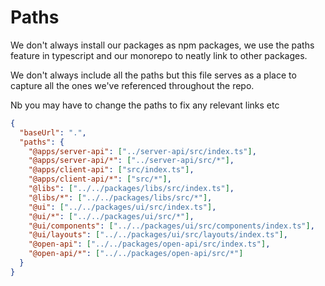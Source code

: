 # Paths

We don't always install our packages as npm packages, we use the paths feature in typescript and our monorepo to neatly link to other packages.

We don't always include all the paths but this file serves as a place to capture all the ones we've referenced throughout the repo.

Nb you may have to change the paths to fix any relevant links etc

```json
{
  "baseUrl": ".",
  "paths": {
    "@apps/server-api": ["../server-api/src/index.ts"],
    "@apps/server-api/*": ["../server-api/src/*"],
    "@apps/client-api": ["src/index.ts"],
    "@apps/client-api/*": ["src/*"],
    "@libs": ["../../packages/libs/src/index.ts"],
    "@libs/*": ["../../packages/libs/src/*"],
    "@ui": ["../../packages/ui/src/index.ts"],
    "@ui/*": ["../../packages/ui/src/*"],
    "@ui/components": ["../../packages/ui/src/components/index.ts"],
    "@ui/layouts": ["../../packages/ui/src/layouts/index.ts"],
    "@open-api": ["../../packages/open-api/src/index.ts"],
    "@open-api/*": ["../../packages/open-api/src/*"]
  }
}
```
